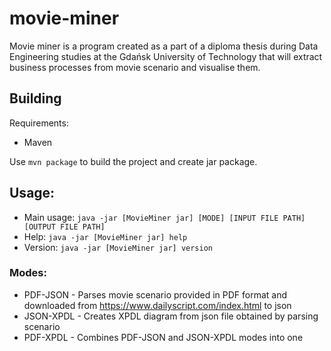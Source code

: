 # movie-miner
Movie miner is a program created as a part of a diploma thesis during Data Engineering studies at the Gdańsk University of Technology that will extract business processes from movie scenario and visualise them.

## Building
Requirements:
* Maven 
  
Use `mvn package` to build the project and create jar package.

## Usage:
* Main usage: `java -jar [MovieMiner jar] [MODE] [INPUT FILE PATH] [OUTPUT FILE PATH]`
* Help: `java -jar [MovieMiner jar] help`
* Version: `java -jar [MovieMiner jar] version`
### Modes:
* PDF-JSON - Parses movie scenario provided in PDF format and downloaded from https://www.dailyscript.com/index.html to json
* JSON-XPDL - Creates XPDL diagram from json file obtained by parsing scenario
* PDF-XPDL - Combines PDF-JSON and JSON-XPDL modes into one
